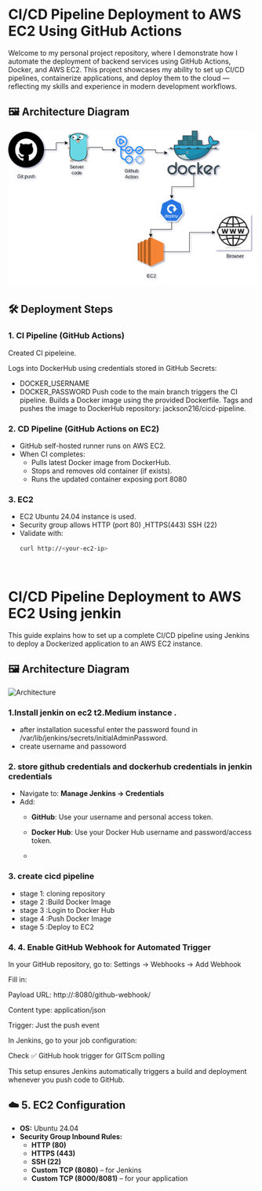 # CI/CD Pipeline Deployment to AWS EC2 Using GitHub Actions
Welcome to my personal project repository, where I demonstrate how I automate the deployment of backend services using GitHub Actions, Docker, and AWS EC2. This project showcases my ability to set up CI/CD pipelines, containerize applications, and deploy them to the cloud — reflecting my skills and experience in modern development workflows.

## 🖼️ Architecture Diagram

![Architecture](./assets/1st%20GIthubaction.drawio.png)
## 🛠️ Deployment Steps

### 1. CI Pipeline (GitHub Actions)
Created CI pipeleine.


Logs into DockerHub using credentials stored in GitHub Secrets:
- DOCKER_USERNAME
- DOCKER_PASSWORD
Push code to the main branch triggers the CI pipeline.
Builds a Docker image using the provided Dockerfile.
Tags and pushes the image to DockerHub repository: jackson216/cicd-pipeline.

### 2. CD Pipeline (GitHub Actions on EC2)

- GitHub self-hosted runner runs on AWS EC2.
- When CI completes:
  - Pulls latest Docker image from DockerHub.
  - Stops and removes old container (if exists).
  - Runs the updated container exposing port 8080

### 3. EC2

- EC2 Ubuntu 24.04 instance is used.
- Security group allows HTTP (port 80) ,HTTPS(443) SSH (22)
- Validate with:
  ```bash
  curl http://<your-ec2-ip>



  
# CI/CD Pipeline Deployment to AWS EC2 Using jenkin

This guide explains how to set up a complete CI/CD pipeline using Jenkins to deploy a Dockerized application to an AWS EC2 instance.

## 🖼️ Architecture Diagram

![Architecture](./assets/1stjenkin.drawio.png)

### 1.Install jenkin on ec2 t2.Medium instance .
  - after installation sucessful enter the password found in /var/lib/jenkins/secrets/initialAdminPassword.
  - create username and passoword
### 2. store github credentials and dockerhub credentials in jenkin credentials
- Navigate to: **Manage Jenkins → Credentials**
- Add:
  - **GitHub**: Use your username and personal access token.
  - **Docker Hub**: Use your Docker Hub username and password/access token.
 
  - 
### 3. create cicd pipeline 
 - stage 1: cloning repository
 - stage 2 :Build Docker Image
 - stage 3 :Login to Docker Hub
 - stage 4 :Push Docker Image
 - stage 5 :Deploy to EC2

### 4. 4. Enable GitHub Webhook for Automated Trigger
In your GitHub repository, go to:
Settings → Webhooks → Add Webhook

Fill in:

Payload URL:
http://<your-ec2-ip>:8080/github-webhook/

Content type:
application/json

Trigger:
Just the push event

In Jenkins, go to your job configuration:

Check ✅ GitHub hook trigger for GITScm polling

This setup ensures Jenkins automatically triggers a build and deployment whenever you push code to GitHub.
## ☁️ 5. EC2 Configuration

- **OS:** Ubuntu 24.04
- **Security Group Inbound Rules:**
  - **HTTP (80)**
  - **HTTPS (443)**
  - **SSH (22)**
  - **Custom TCP (8080)** – for Jenkins
  - **Custom TCP (8000/8081)** – for your application

